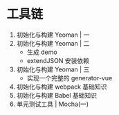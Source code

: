 # 工具链

1. 初始化与构建 Yeoman | 一
2. 初始化与构建 Yeoman | 二
   - 生成 demo
   - extendJSON 安装依赖
3. 初始化与构建 Yeoman | 三
   - 实现一个完整的 generator-vue
4. 初始化与构建 webpack 基础知识
5. 初始化与构建 Babel 基础知识
6. 单元测试工具 | Mocha(一)

